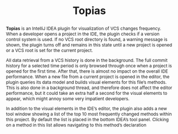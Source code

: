 ---
title: "Topias"
collection: tools
permalink: /tool/topias
paperurl: 'https://doi.org/10.1145/3379597.3387451'
pdf: 'https://arxiv.org/pdf/2004.01652.pdf'
video: 'https://www.youtube.com/watch?v=xsqc4gCTxfA'
tool: 'https://github.com/JetBrains-Research/topias'
tag: 'An IntelliJ IDEA plugin for visualization of VCS changes frequency.'
abstract: '<p><b>Topias</b> is an IntelliJ IDEA plugin for visualization of VCS changes frequency. When a developer opens a project in the IDE, the plugin checks if a version control system is used. If no VCS root directory is found, a warning message is shown, the plugin turns off and remains in this state until a new project is opened or a VCS root is set for the current project.</p><p>All data retrieval from a VCS history is done in the background. The full commit history for a selected time period is only browsed through once when a project is opened for the first time. After that, there is almost no impact on the overall IDE performance. When a new file from a current project is opened in the editor, the plugin queries its data model and builds visual elements for this file’s methods. This is also done in a background thread, and therefore does not affect the editor performance, but it could take an extra half a second for the visual elements to appear, which might annoy some very impatient developers.</p><p>In addition to the visual elements in the IDE’s editor, the plugin also adds a new tool window showing a list of the top 10 most frequently changed methods within this project. By default the list is placed in the bottom IDEA’s tool panel. Clicking on a method in this list allows navigating to this method’s declaration</p>'
---